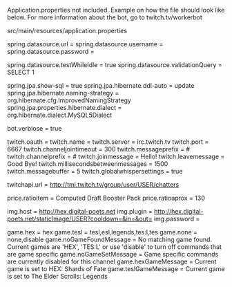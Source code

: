 Application.properties not included. Example on how the file should look like below. For more information about the bot, go to twitch.tv/workerbot


src/main/resources/application.properties

spring.datasource.url = 
spring.datasource.username = 
spring.datasource.password = 
 
spring.datasource.testWhileIdle = true
spring.datasource.validationQuery = SELECT 1

spring.jpa.show-sql = true
spring.jpa.hibernate.ddl-auto = update
spring.jpa.hibernate.naming-strategy = org.hibernate.cfg.ImprovedNamingStrategy
spring.jpa.properties.hibernate.dialect = org.hibernate.dialect.MySQL5Dialect

bot.verbiose = true

twitch.oauth = 
twitch.name = 
twitch.server = irc.twitch.tv
twitch.port = 6667
twitch.channeljointimeout = 300
twitch.messageprefix = #
twitch.channelprefix = #
twitch.joinmessage = Hello!
twitch.leavemessage = Good Bye!
twitch.millisecondsbetweenmessages = 1500
twitch.messagebuffer = 5
twitch.globalwhispersettings = true

twitchapi.url = http://tmi.twitch.tv/group/user/USER/chatters

price.ratioitem = Computed Draft Booster Pack
price.ratioaprox = 130

img.host = http://hex.digital-poets.net
img.plugin = http://hex.digital-poets.net/staticImage/USER?cooldown=&in=&out=
img.password = 

game.hex = hex
game.tesl = tesl,esl,legends,tes:l,tes
game.none = none,disable
game.noGameFoundMessage = No matching game found. Current games are 'HEX', 'TES:L' or use 'disable' to turn off commands that are game specific
game.noGameSetMessage = Game specific commands are currently disabled for this channel
game.hexGameMessage = Current game is set to HEX: Shards of Fate
game.teslGameMessage = Current game is set to The Elder Scrolls: Legends
